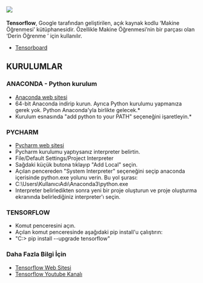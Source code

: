 # ![](https://blog.oursky.com/wp-content/uploads/2018/02/xIp6NSz.jpg)

**Tensorflow**, Google tarafından geliştirilen, açık kaynak kodlu  ‘Makine Öğrenmesi’ kütüphanesidir. Özellikle Makine Öğrenmesi’nin bir parçası olan ‘Derin Öğrenme ’ için kullanılır.
 - [Tensorboard](http://playground.tensorflow.org)
## KURULUMLAR
### ANACONDA - Python kurulum

- [Anaconda web sitesi](https://www.anaconda.com/download/)
- 64-bit Anaconda indirip kurun. Ayrıca Python kurulumu yapmanıza gerek yok. Python Anaconda'yla birlikte gelecek.*
- Kurulum esnasında "add python to your PATH" seçeneğini işaretleyin.*

### PYCHARM

- [Pycharm web sitesi](https://www.jetbrains.com/pycharm/download/)
- Pycharm kurulumu yaptıysanız interpreter belirtin.
- File/Default Settings/Project Interpreter
- Sağdaki küçük butona tıklayıp "Add Local" seçin.
- Açılan pencereden "System Interpreter" seçeneğini seçip anaconda içerisinde python.exe yolunu verin. Bu yol şurası:
- C:\Users\KullanıcıAdı\Anaconda3\python.exe
- Interpreter belirledikten sonra yeni bir proje oluşturun ve proje oluşturma ekranında belirlediğiniz interpreter'ı seçin.

### TENSORFLOW
- Komut penceresini açın.
- Açılan komut penceresinde aşağıdaki pip install'u çalıştırın:
- "C:\> pip install --upgrade tensorflow"

### Daha Fazla Bilgi İçin
- [Tensorflow Web Sitesi](https://www.tensorflow.org/)
- [Tensorflow Youtube Kanalı](https://www.youtube.com/channel/UC0rqucBdTuFTjJiefW5t-IQ)
